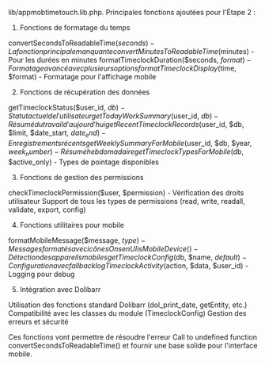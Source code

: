 lib/appmobtimetouch.lib.php.
Principales fonctions ajoutées pour l'Étape 2 :
1. Fonctions de formatage du temps

convertSecondsToReadableTime($seconds) - La fonction principale manquante
convertMinutesToReadableTime($minutes) - Pour les durées en minutes
formatTimeclockDuration($seconds, $format) - Formatage avancé avec plusieurs options
formatTimeclockDisplay($time, $format) - Formatage pour l'affichage mobile

2. Fonctions de récupération des données

getTimeclockStatus($user_id, $db) - Statut actuel de l'utilisateur
getTodayWorkSummary($user_id, $db) - Résumé du travail d'aujourd'hui
getRecentTimeclockRecords($user_id, $db, $limit, $date_start, $date_end) - Enregistrements récents
getWeeklySummaryForMobile($user_id, $db, $year, $week_number) - Résumé hebdomadaire
getTimeclockTypesForMobile($db, $active_only) - Types de pointage disponibles

3. Fonctions de gestion des permissions

checkTimeclockPermission($user, $permission) - Vérification des droits utilisateur
Support de tous les types de permissions (read, write, readall, validate, export, config)

4. Fonctions utilitaires pour mobile

formatMobileMessage($message, $type) - Messages formatés avec icônes OnsenUI
isMobileDevice() - Détection des appareils mobiles
getTimeclockConfig($db, $name, $default) - Configuration avec fallback
logTimeclockActivity($action, $data, $user_id) - Logging pour debug

5. Intégration avec Dolibarr

Utilisation des fonctions standard Dolibarr (dol_print_date, getEntity, etc.)
Compatibilité avec les classes du module (TimeclockConfig)
Gestion des erreurs et sécurité

Ces fonctions vont permettre de résoudre l'erreur Call to undefined function convertSecondsToReadableTime() et fournir une base solide pour l'interface mobile.